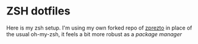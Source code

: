 # ZSH dotfiles

Here is my zsh setup. I'm using my own forked repo of [zprezto](../../../prezto) in place of the usual
oh-my-zsh, it feels a bit more robust as a _package manager_
